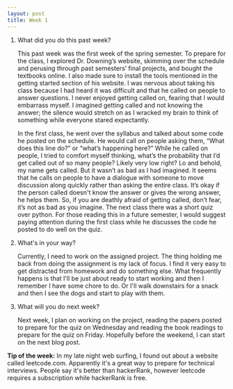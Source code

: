 ```yaml
---
layout: post
title: Week 1
---
```



1. What did you do this past week?

	This past week was the first week of the spring semester. To prepare for the class, I explored Dr. Downing’s website, skimming over the schedule and perusing through past semesters’ final projects, and bought the textbooks online. I also made sure to install the tools mentioned in the getting started section of his website. I was nervous about taking his class because I had heard it was difficult and that he called on people to answer questions. I never enjoyed getting called on, fearing that I would embarrass myself. I imagined getting called and not knowing the answer; the silence would stretch on as I wracked my brain to think of something while everyone stared expectantly. 

	In the first class, he went over the syllabus and talked about some code he posted on the schedule. He would call on people asking them, “What does this line do?” or “what’s happening here?” While he called on people, I tried to comfort myself thinking, what’s the probability that I’d get called out of so many people? Likely very low right? Lo and behold, my name gets called. But it wasn’t as bad as I had imagined. It seems that he calls on people to have a dialogue with someone to move discussion along quickly rather than asking the entire class. It’s okay if the person called doesn't know the answer or gives the wrong answer, he helps them. So, if you are deathly afraid of getting called, don’t fear, it’s not as bad as you imagine. 
	The next class there was a short quiz over python. For those reading this in a future semester, I would suggest paying attention during the first class while he discusses the code he posted to do well on the quiz. 

2. What's in your way?

	Currently, I need to work on the assigned project. The thing holding me back from doing the assignment is my lack of focus. I find it very easy to get distracted from homework and do something else. What frequently happens is that I'll be just about ready to start working and then I remember I have some chore to do. Or I'll walk downstairs for a snack and then I see the dogs and start to play with them.

3. What will you do next week?

	Next week, I plan on working on the project, reading the papers posted to prepare for the quiz on Wednesday and reading the book readings to prepare for the quiz on Friday. Hopefully before the weekend, I can start on the next blog post.

**Tip of the week:** In my late night web surfing, I found out about a website called leetcode.com. Apparently it's a great way to prepare for technical interviews. People say it's better than hackerRank, however leetcode requires a subscription while hackerRank is free.
